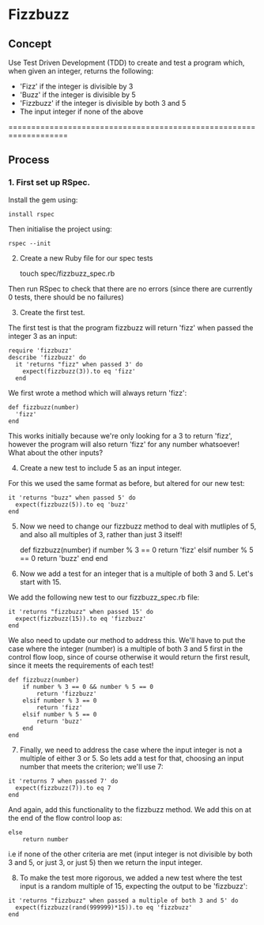 # Fizzbuzz

## Concept

Use Test Driven Development (TDD) to create and test a program which, when given an integer, returns the following:

* 'Fizz' if the integer is divisible by 3
* 'Buzz' if the integer is divisible by 5
* 'Fizzbuzz' if the integer is divisible by both 3 and 5
* The input integer if none of the above

===================================================================

## Process

### 1. First set up RSpec.

Install the gem using:

    install rspec

Then initialise the project using:

    rspec --init

2. Create a new Ruby file for our spec tests

      touch spec/fizzbuzz_spec.rb

Then run RSpec to check that there are no errors (since there are currently 0 tests, there should be no failures)

3. Create the first test.

The first test is that the program fizzbuzz will return 'fizz' when passed the integer 3 as an input:

    require 'fizzbuzz'
    describe 'fizzbuzz' do
      it 'returns "fizz" when passed 3' do
        expect(fizzbuzz(3)).to eq 'fizz'
      end

We first wrote a method which will always return 'fizz':

    def fizzbuzz(number)
      'fizz'
    end

This works initially because we're only looking for a 3 to return 'fizz', however the program will also return 'fizz' for any number whatsoever! What about the other inputs?

4. Create a new test to include 5 as an input integer.

For this we used the same format as before, but altered for our new test:

    it 'returns "buzz" when passed 5' do
      expect(fizzbuzz(5)).to eq 'buzz'
    end

5. Now we need to change our fizzbuzz method to deal with mutliples of 5, and also all multiples of 3, rather than just 3 itself!

      def fizzbuzz(number)
      	if number % 3 == 0
      		return 'fizz'
      	elsif number % 5 == 0
      		return 'buzz'
      	end
      end

6. Now we add a test for an integer that is a multiple of both 3 and 5. Let's start with 15.

We add the following new test to our fizzbuzz_spec.rb file:

    it 'returns "fizzbuzz" when passed 15' do
      expect(fizzbuzz(15)).to eq 'fizzbuzz'
    end

We also need to update our method to address this. We'll have to put the case where the integer (number) is a multiple of both 3 and 5 first in the control flow loop, since of course otherwise it would return the first result, since it meets the requirements of each test!

    def fizzbuzz(number)
    	if number % 3 == 0 && number % 5 == 0
    		return 'fizzbuzz'
    	elsif number % 3 == 0
    		return 'fizz'
    	elsif number % 5 == 0
    		return 'buzz'
    	end
    end

  7. Finally, we need to address the case where the input integer is not a multiple of either 3 or 5. So lets add a test for that, choosing an input number that meets the criterion; we'll use 7:

    it 'returns 7 when passed 7' do
      expect(fizzbuzz(7)).to eq 7
    end

  And again, add this functionality to the fizzbuzz method. We add this on at the end of the flow control loop as:

    else
  		return number

  i.e if none of the other criteria are met (input integer is not divisible by both 3 and 5, or just 3, or just 5) then we return the input integer.

  8. To make the test more rigorous, we added a new test where the test input is a random multiple of 15, expecting the output to be 'fizzbuzz':

    it 'returns "fizzbuzz" when passed a multiple of both 3 and 5' do
      expect(fizzbuzz(rand(999999)*15)).to eq 'fizzbuzz'
    end
